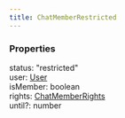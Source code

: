 ```yaml
---
title: ChatMemberRestricted
---
```


### Properties

<div class="flex flex-col gap-3"><div><div class="flex gap-2"><div class="font-mono p" id="p_status" data-anchor><span class="font-bold">status</span><span class="opacity-50">:</span> <span>&quot;restricted&quot;</span></div></div></div><div><div class="flex gap-2"><div class="font-mono p" id="p_user" data-anchor><span class="font-bold">user</span><span class="opacity-50">:</span> <a href="/types/user"  >User</a></div></div></div><div><div class="flex gap-2"><div class="font-mono p" id="p_isMember" data-anchor><span class="font-bold">isMember</span><span class="opacity-50">:</span> <span>boolean</span></div></div></div><div><div class="flex gap-2"><div class="font-mono p" id="p_rights" data-anchor><span class="font-bold">rights</span><span class="opacity-50">:</span> <a href="/types/chatmemberrights"  >ChatMemberRights</a></div></div></div><div><div class="flex gap-2"><div class="font-mono p" id="p_until" data-anchor><span class="font-bold">until</span><span class="opacity-50"><span title="Optional" class="cursor-help">?</span>:</span> <span>number</span></div></div></div></div>

